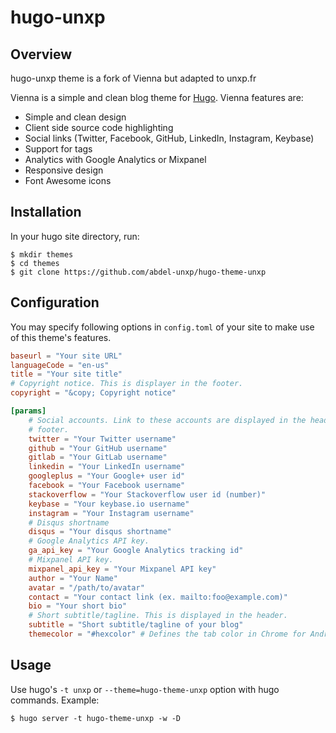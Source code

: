 # hugo-unxp

## Overview

hugo-unxp theme is a fork of Vienna but adapted to unxp.fr

Vienna is a simple and clean blog theme for [Hugo](http://gohugo.io/).
Vienna features are:

- Simple and clean design
- Client side source code highlighting
- Social links (Twitter, Facebook, GitHub, LinkedIn, Instagram, Keybase)
- Support for tags
- Analytics with Google Analytics or Mixpanel
- Responsive design
- Font Awesome icons

## Installation

In your hugo site directory, run:

```shell
$ mkdir themes
$ cd themes
$ git clone https://github.com/abdel-unxp/hugo-theme-unxp
```

## Configuration

You may specify following options in `config.toml` of your site to make use of
this theme's features.

```toml
baseurl = "Your site URL"
languageCode = "en-us"
title = "Your site title"
# Copyright notice. This is displayer in the footer.
copyright = "&copy; Copyright notice"

[params]
    # Social accounts. Link to these accounts are displayed in the header and
    # footer.
    twitter = "Your Twitter username"
    github = "Your GitHub username"
    gitlab = "Your GitLab username"
    linkedin = "Your LinkedIn username"
    googleplus = "Your Google+ user id"
    facebook = "Your Facebook username"
    stackoverflow = "Your Stackoverflow user id (number)"
    keybase = "Your keybase.io username"
    instagram = "Your Instagram username"
    # Disqus shortname
    disqus = "Your disqus shortname"
    # Google Analytics API key.
    ga_api_key = "Your Google Analytics tracking id"
    # Mixpanel API key.
    mixpanel_api_key = "Your Mixpanel API key"
    author = "Your Name"
    avatar = "/path/to/avatar"
    contact = "Your contact link (ex. mailto:foo@example.com)"
    bio = "Your short bio"
    # Short subtitle/tagline. This is displayed in the header.
    subtitle = "Short subtitle/tagline of your blog"
    themecolor = "#hexcolor" # Defines the tab color in Chrome for Android.
```

## Usage

Use hugo's `-t unxp` or `--theme=hugo-theme-unxp` option with hugo commands.
Example:

```shell
$ hugo server -t hugo-theme-unxp -w -D
```

